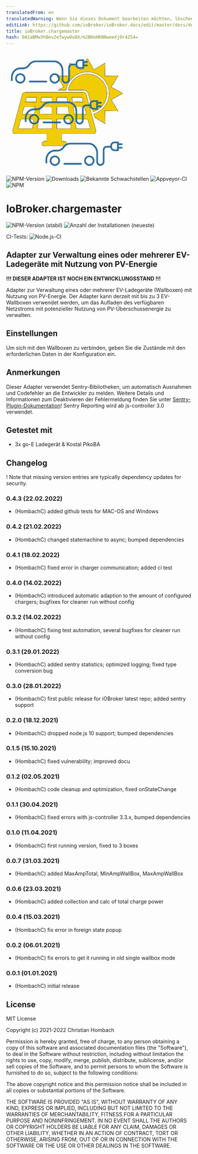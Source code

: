 ```yaml
---
translatedFrom: en
translatedWarning: Wenn Sie dieses Dokument bearbeiten möchten, löschen Sie bitte das Feld "translationsFrom". Andernfalls wird dieses Dokument automatisch erneut übersetzt
editLink: https://github.com/ioBroker/ioBroker.docs/edit/master/docs/de/adapterref/iobroker.chargemaster/README.md
title: ioBroker.chargemaster
hash: DA1aBMw3hBev2eTwywOu8X/m2BHoHKN0weeXj0r4Z54=
---
```

![Logo](../../../en/adapterref/iobroker.chargemaster/admin/chargemaster.png)

![NPM-Version](http://img.shields.io/npm/v/iobroker.chargemaster.svg)
![Downloads](https://img.shields.io/npm/dm/iobroker.chargemaster.svg)
![Bekannte Schwachstellen](https://snyk.io/test/github/hombach/ioBroker.chargemaster/badge.svg)
![Appveyor-CI](https://ci.appveyor.com/api/projects/status/github/hombach/ioBroker.chargemaster?branch=master&svg=true)
![NPM](https://nodei.co/npm/iobroker.chargemaster.png?downloads=true)

# IoBroker.chargemaster
![NPM-Version (stabil)](http://ioBroker.live/badges/chargemaster-stable.svg) ![Anzahl der Installationen (neueste)](http://ioBroker.live/badges/chargemaster-installed.svg)

CI-Tests: ![Node.js-CI](https://github.com/hombach/ioBroker.chargemaster/workflows/Node.js%20CI/badge.svg)

## Adapter zur Verwaltung eines oder mehrerer EV-Ladegeräte mit Nutzung von PV-Energie
**!!! DIESER ADAPTER IST NOCH EIN ENTWICKLUNGSSTAND !!!**

Adapter zur Verwaltung eines oder mehrerer EV-Ladegeräte (Wallboxen) mit Nutzung von PV-Energie. Der Adapter kann derzeit mit bis zu 3 EV-Wallboxen verwendet werden, um das Aufladen des verfügbaren Netzstroms mit potenzieller Nutzung von PV-Überschussenergie zu verwalten.

## Einstellungen
Um sich mit den Wallboxen zu verbinden, geben Sie die Zustände mit den erforderlichen Daten in der Konfiguration ein.

## Anmerkungen
Dieser Adapter verwendet Sentry-Bibliotheken, um automatisch Ausnahmen und Codefehler an die Entwickler zu melden. Weitere Details und Informationen zum Deaktivieren der Fehlermeldung finden Sie unter [Sentry-Plugin-Dokumentation](https://github.com/ioBroker/plugin-sentry#plugin-sentry)! Sentry Reporting wird ab js-controller 3.0 verwendet.

## Getestet mit
- 3x go-E Ladegerät & Kostal PikoBA

## Changelog
! Note that missing version entries are typically dependency updates for security.
### 0.4.3 (22.02.2022)
* (HombachC) added github tests for MAC-OS and Windows
### 0.4.2 (21.02.2022)
* (HombachC) changed statemachine to async; bumped dependencies
### 0.4.1 (18.02.2022)
* (HombachC) fixed error in charger communication; added ci test
### 0.4.0 (14.02.2022)
* (HombachC) introduced automatic adaption to the amount of configured chargers; bugfixes for cleaner run without config
### 0.3.2 (14.02.2022)
* (HombachC) fixing test automation, several bugfixes for cleaner run without config
### 0.3.1 (29.01.2022)
* (HombachC) added sentry statistics; optimized logging; fixed type conversion bug
### 0.3.0 (28.01.2022)
* (HombachC) first public release for iOBroker latest repo; added sentry support
### 0.2.0 (18.12.2021)
* (HombachC) dropped node.js 10 support; bumped dependencies
### 0.1.5 (15.10.2021)
* (HombachC) fixed vulnerability; improved docu
### 0.1.2 (02.05.2021)
* (HombachC) code cleanup and optimization, fixed onStateChange
### 0.1.1 (30.04.2021)
* (HombachC) fixed errors with js-controller 3.3.x, bumped dependencies
### 0.1.0 (11.04.2021)
* (HombachC) first running version, fixed to 3 boxes
### 0.0.7 (31.03.2021)
* (HombachC) added MaxAmpTotal, MinAmpWallBox, MaxAmpWallBox
### 0.0.6 (23.03.2021)
* (HombachC) added collection and calc of total charge power
### 0.0.4 (15.03.2021)
* (HombachC) fix error in foreign state popup
### 0.0.2 (06.01.2021)
* (HombachC) fix errors to get it running in old single wallbox mode
### 0.0.1 (01.01.2021)
* (HombachC) initial release

## License
MIT License

Copyright (c) 2021-2022 Christian Hombach

Permission is hereby granted, free of charge, to any person obtaining a copy
of this software and associated documentation files (the "Software"), to deal
in the Software without restriction, including without limitation the rights
to use, copy, modify, merge, publish, distribute, sublicense, and/or sell
copies of the Software, and to permit persons to whom the Software is
furnished to do so, subject to the following conditions:

The above copyright notice and this permission notice shall be included in all
copies or substantial portions of the Software.

THE SOFTWARE IS PROVIDED "AS IS", WITHOUT WARRANTY OF ANY KIND, EXPRESS OR
IMPLIED, INCLUDING BUT NOT LIMITED TO THE WARRANTIES OF MERCHANTABILITY,
FITNESS FOR A PARTICULAR PURPOSE AND NONINFRINGEMENT. IN NO EVENT SHALL THE
AUTHORS OR COPYRIGHT HOLDERS BE LIABLE FOR ANY CLAIM, DAMAGES OR OTHER
LIABILITY, WHETHER IN AN ACTION OF CONTRACT, TORT OR OTHERWISE, ARISING FROM,
OUT OF OR IN CONNECTION WITH THE SOFTWARE OR THE USE OR OTHER DEALINGS IN THE
SOFTWARE.